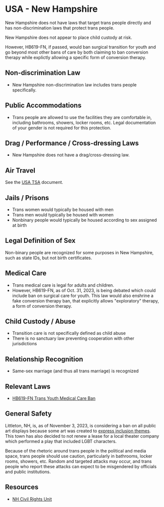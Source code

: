 # USA - New Hampshire

New Hampshire does not have laws that target trans people directly and has
non-discrimination laws that protect trans people.

New Hampshire does not appear to place child custody at risk.

However, HB619-FN, if passed, would ban surgical transition for youth
and go beyond most other bans of care by both claiming to ban conversion
therapy while explictly allowing a specific form of conversion therapy.


## Non-discrimination Law

 * New Hampshire non-discrimination law includes trans people specifically.

## Public Accommodations

 * Trans people are allowed to use the facilities they are comfortable
   in, including bathrooms, showers, locker rooms, etc.  Legal
   documentation of your gender is not required for this protection.

## Drag / Performance / Cross-dressing Laws

 * New Hampshire does not have a drag/cross-dressing law.

## Air Travel

See the [USA TSA](notes/tsa.md) document.

## Jails / Prisons

 * Trans women would typically be housed with men
 * Trans men would typically be housed with women
 * Nonbinary people would typically be housed according to sex
   assigned at birth

## Legal Definition of Sex

Non-binary people are recognized for some purposes in New Hampshire, such as
state IDs, but not birth certificates.

## Medical Care

 * Trans medical care is legal for adults and children.
 * However, HB619-FN, as of Oct. 31, 2023, is being debated which could
   include ban on surgical care for youth. This law would also enshrine
   a fake conversion therapy ban, that explicitly allows "exploratory"
   therapy, a form of conversion therapy.

## Child Custody / Abuse

 * Transition care is not specifically defined as child abuse
 * There is no sanctuary law preventing cooperation with other
   jurisdictions
 
## Relationship Recognition

 * Same-sex marriage (and thus all trans marriage) is recognized

## Relevant Laws

 * [HB619-FN Trans Youth Medical Care Ban](https://gencourt.state.nh.us/bill_status/billinfo.aspx?id=71&inflect=2)

## General Safety

Littleton, NH, is, as of November 3, 2023, is considering a ban on all
public art displays because some art was created to [express inclusion
themes](https://www.cbc.ca/news/world/new-hampshire-town-art-debate-1.7014430).
This town has also decided to not renew a lease for a local theater
company which performed a play that included LGBT characters.

Because of the rhetoric around trans people in the political and media
space, trans people should use caution, particularly in bathrooms,
locker rooms, showers, etc.  Random and targeted attacks may occur, and
trans people who report these attacks can expect to be misgendered by
officials and public institutions.

## Resources

 * [NH Civil Rights Unit](https://www.doj.nh.gov/civil-rights/index.htm)
